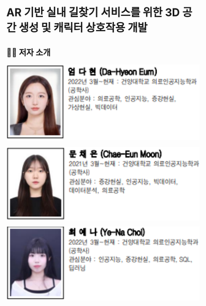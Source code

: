 # AR 기반 실내 길찾기 서비스를 위한 3D 공간 생성 및 캐릭터 상호작용 개발

## 👩‍💻 저자 소개

<p align="center">
  <img src="./assets/엄다현.png" width="520" alt="Author introduction">
</p>
<p align="center">
  <img src="./assets/문채은.png" width="520" alt="Author introduction">
</p>
<p align="center">
  <img src="./assets/최예나.png" width="520" alt="Author introduction">
</p>
